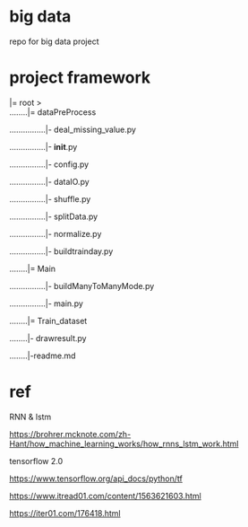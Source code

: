 # big data
repo for big data project

# project framework
|= root >  
........|= dataPreProcess

................|- deal_missing_value.py

................|- __init__.py  

................|- config.py 

................|- dataIO.py  

................|- shuffle.py  

................|- splitData.py  

................|- normalize.py

................|- buildtrainday.py

........|= Main

................|- buildManyToManyMode.py

................|- main.py

........|= Train_dataset


........|- drawresult.py


........|-readme.md 

# ref

RNN & lstm

https://brohrer.mcknote.com/zh-Hant/how_machine_learning_works/how_rnns_lstm_work.html


tensorflow 2.0 

https://www.tensorflow.org/api_docs/python/tf

https://www.itread01.com/content/1563621603.html

https://iter01.com/176418.html



